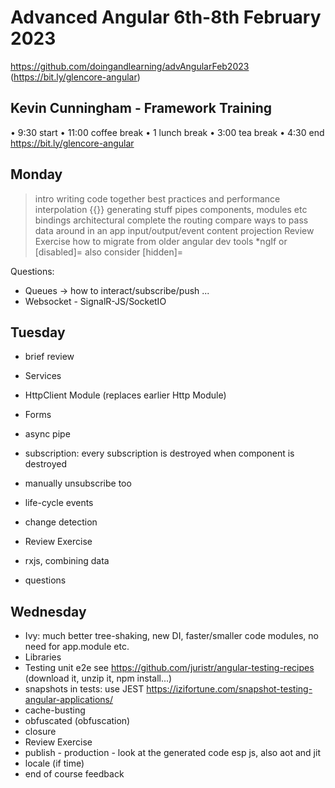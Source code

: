 # Advanced Angular 6th-8th February 2023

https://github.com/doingandlearning/advAngularFeb2023 
(https://bit.ly/glencore-angular)

## Kevin Cunningham - Framework Training

• 9:30 start
• 11:00 coffee break
• 1 lunch break
• 3:00 tea break
• 4:30 end
https://bit.ly/glencore-angular
## Monday
> intro
> writing code together
> best practices and performance
> interpolation {{}}
> generating stuff
> pipes
> components, modules etc
> bindings
> architectural
> complete the routing
> compare ways to pass data around in an app
> input/output/event
> content projection
> Review Exercise
> how to migrate from older angular
> dev tools
> *ngIf or [disabled]= also consider [hidden]=

Questions:
- Queues -> how to interact/subscribe/push ... 
- Websocket - SignalR-JS/SocketIO

## Tuesday
- brief review
- Services
- HttpClient Module (replaces earlier Http Module)
- Forms
- async pipe
- subscription: every subscription is destroyed when component is destroyed
- manually unsubscribe too
- life-cycle events
- change detection
- Review Exercise
- rxjs, combining data

- questions

## Wednesday
- Ivy: much better tree-shaking, new DI, faster/smaller code modules, no need for app.module etc.
- Libraries
- Testing unit e2e
  see https://github.com/juristr/angular-testing-recipes
  (download it, unzip it, npm install...)
- snapshots in tests: use JEST https://izifortune.com/snapshot-testing-angular-applications/
- cache-busting
- obfuscated (obfuscation)
- closure
- Review Exercise
- publish - production - look at the generated code esp js, also aot and jit
- locale (if time)
- end of course feedback